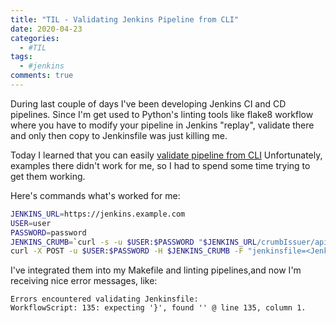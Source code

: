 ```yaml
---
title: "TIL - Validating Jenkins Pipeline from CLI"
date: 2020-04-23
categories:
  - #TIL
tags:
  - #jenkins
comments: true
---
```


During last couple of days I've been developing Jenkins CI and CD pipelines.
Since I'm get used to Python's linting tools like flake8 workflow where you have
to modify your pipeline in Jenkins "replay", validate there and only then copy
to Jenkinsfile was just killing me.

Today I learned that you can easily [validate pipeline from CLI](https://jenkins.io/doc/book/pipeline/development/#linter)
Unfortunately, examples there didn't work for me, so I had to spend some time
trying to get them working.

Here's commands what's worked for me:
```bash
JENKINS_URL=https://jenkins.example.com
USER=user
PASSWORD=password
JENKINS_CRUMB=`curl -s -u $USER:$PASSWORD "$JENKINS_URL/crumbIssuer/api/xml?xpath=concat(//crumbRequestField,\":\",//crumb)"`
curl -X POST -u $USER:$PASSWORD -H $JENKINS_CRUMB -F "jenkinsfile=<Jenkinsfile" $JENKINS_URL/pipeline-model-converter/validate
```

I've integrated them into my Makefile and linting pipelines,and
now I'm receiving nice error messages, like:
```text
Errors encountered validating Jenkinsfile:
WorkflowScript: 135: expecting '}', found '' @ line 135, column 1.
```
